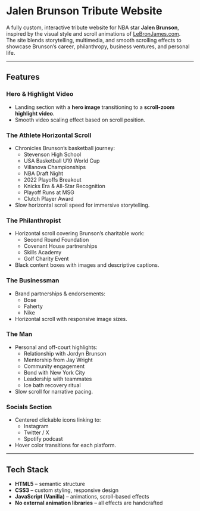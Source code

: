 #  Jalen Brunson Tribute Website

A fully custom, interactive tribute website for NBA star **Jalen Brunson**, inspired by the visual style and scroll animations of [LeBronJames.com](https://www.lebronjames.com/).  
The site blends storytelling, multimedia, and smooth scrolling effects to showcase Brunson’s career, philanthropy, business ventures, and personal life.

---

##  Features

###  Hero & Highlight Video
- Landing section with a **hero image** transitioning to a **scroll-zoom highlight video**.
- Smooth video scaling effect based on scroll position.

###  **The Athlete** Horizontal Scroll
- Chronicles Brunson’s basketball journey:
  - Stevenson High School
  - USA Basketball U19 World Cup
  - Villanova Championships
  - NBA Draft Night
  - 2022 Playoffs Breakout
  - Knicks Era & All-Star Recognition
  - Playoff Runs at MSG
  - Clutch Player Award
- Slow horizontal scroll speed for immersive storytelling.

###  **The Philanthropist**
- Horizontal scroll covering Brunson’s charitable work:
  - Second Round Foundation
  - Covenant House partnerships
  - Skills Academy
  - Golf Charity Event
- Black content boxes with images and descriptive captions.

###  **The Businessman**
- Brand partnerships & endorsements:
  - Bose
  - Faherty
  - Nike
- Horizontal scroll with responsive image sizes.

###  **The Man**
- Personal and off-court highlights:
  - Relationship with Jordyn Brunson
  - Mentorship from Jay Wright
  - Community engagement
  - Bond with New York City
  - Leadership with teammates
  - Ice bath recovery ritual
- Slow scroll for narrative pacing.

###  Socials Section
- Centered clickable icons linking to:
  - Instagram
  - Twitter / X
  - Spotify podcast
- Hover color transitions for each platform.

---

## Tech Stack

- **HTML5** – semantic structure
- **CSS3** – custom styling, responsive design
- **JavaScript (Vanilla)** – animations, scroll-based effects
- **No external animation libraries** – all effects are handcrafted
